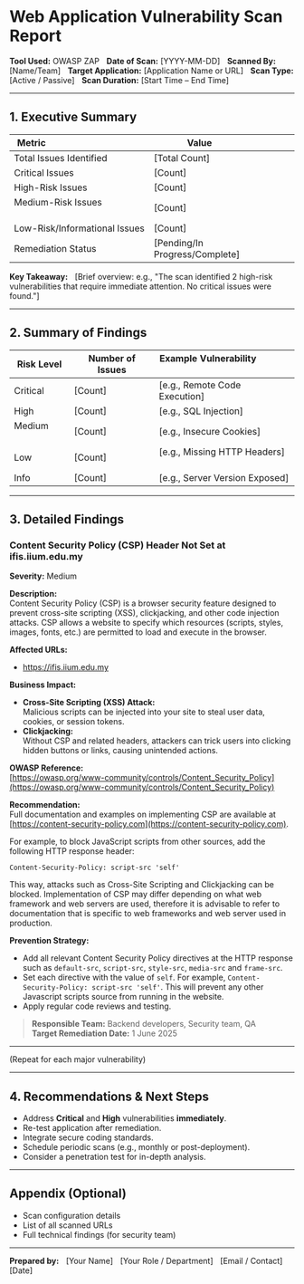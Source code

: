 # Web Application Vulnerability Scan Report

**Tool Used:** OWASP ZAP    
**Date of Scan:** [YYYY-MM-DD]    
**Scanned By:** [Name/Team]    
**Target Application:** [Application Name or URL]    
**Scan Type:** [Active / Passive]    
**Scan Duration:** [Start Time – End Time]

---

## 1. Executive Summary

| Metric                                                  | Value                        |
|-------------------------------|------------------|
| Total Issues Identified              | [Total Count]        |
| Critical Issues                              | [Count]                    |
| High-Risk Issues                            | [Count]                    |
| Medium-Risk Issues                        | [Count]                    |
| Low-Risk/Informational Issues | [Count]                    |
| Remediation Status                        | [Pending/In Progress/Complete] |

**Key Takeaway:**    
[Brief overview: e.g., "The scan identified 2 high-risk vulnerabilities that require immediate attention. No critical issues were found."]

---

## 2. Summary of Findings

| Risk Level | Number of Issues | Example Vulnerability                    |
|------------|------------------|--------------------------------|
| Critical      | [Count]                    | [e.g., Remote Code Execution]    |
| High              | [Count]                    | [e.g., SQL Injection]                    |
| Medium          | [Count]                    | [e.g., Insecure Cookies]              |
| Low                | [Count]                    | [e.g., Missing HTTP Headers]      |
| Info              | [Count]                    | [e.g., Server Version Exposed] |

---

## 3. Detailed Findings

### Content Security Policy (CSP) Header Not Set at ifis.iium.edu.my

**Severity:** Medium  

**Description:**  
Content Security Policy (CSP) is a browser security feature designed to prevent cross-site scripting (XSS), clickjacking, and other code injection attacks. CSP allows a website to specify which resources (scripts, styles, images, fonts, etc.) are permitted to load and execute in the browser.

**Affected URLs:**  
- https://ifis.iium.edu.my

**Business Impact:**
- **Cross-Site Scripting (XSS) Attack:**  
  Malicious scripts can be injected into your site to steal user data, cookies, or session tokens.  
- **Clickjacking:**  
  Without CSP and related headers, attackers can trick users into clicking hidden buttons or links, causing unintended actions.

**OWASP Reference:**  
[https://owasp.org/www-community/controls/Content_Security_Policy](https://owasp.org/www-community/controls/Content_Security_Policy)

**Recommendation:**  
Full documentation and examples on implementing CSP are available at [https://content-security-policy.com](https://content-security-policy.com).  

For example, to block JavaScript scripts from other sources, add the following HTTP response header:
```
Content-Security-Policy: script-src 'self'
```
This way, attacks such as Cross-Site Scripting and Clickjacking can be blocked. Implementation of CSP may differ depending on what web framework and web servers are used, therefore it is advisable to refer to documentation that is specific to web frameworks and web server used in production.

**Prevention Strategy:**    
- Add all relevant Content Security Policy directives at the HTTP response such as `default-src`, `script-src`, `style-src`, `media-src` and `frame-src`.
- Set each directive with the value of `self`. For example, `Content-Security-Policy: script-src 'self'`. This will prevent any other Javascript scripts source from running in the website.
- Apply regular code reviews and testing.

> **Responsible Team:** Backend developers, Security team, QA  
> **Target Remediation Date:** 1 June 2025

---

(Repeat for each major vulnerability)

---

## 4. Recommendations & Next Steps

- Address **Critical** and **High** vulnerabilities **immediately**.
- Re-test application after remediation.
- Integrate secure coding standards.
- Schedule periodic scans (e.g., monthly or post-deployment).
- Consider a penetration test for in-depth analysis.

---

## Appendix (Optional)

- Scan configuration details    
- List of all scanned URLs    
- Full technical findings (for security team)

---

**Prepared by:**    
[Your Name]    
[Your Role / Department]    
[Email / Contact]    
[Date]
